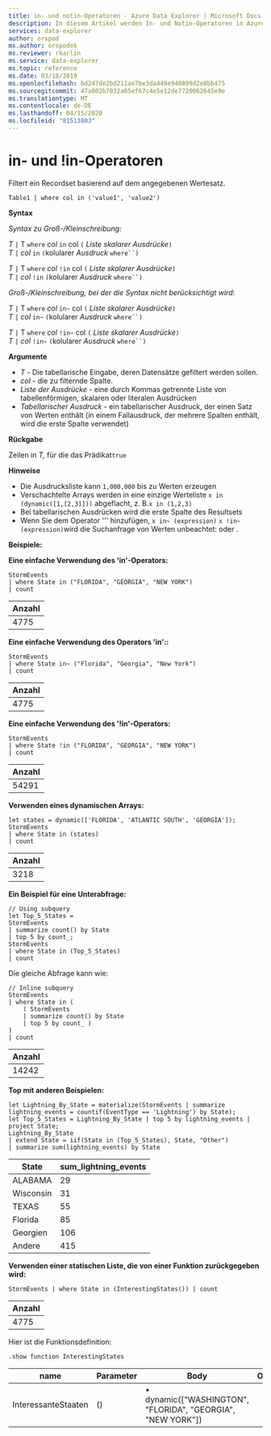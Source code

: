 ```yaml
---
title: in- und notin-Operatoren - Azure Data Explorer | Microsoft Docs
description: In diesem Artikel werden In- und Notin-Operatoren in Azure Data Explorer beschrieben.
services: data-explorer
author: orspod
ms.author: orspodek
ms.reviewer: rkarlin
ms.service: data-explorer
ms.topic: reference
ms.date: 03/18/2019
ms.openlocfilehash: bd247de2bd211ae7be3da449e940899d2e8bb475
ms.sourcegitcommit: 47a002b7032a05ef67c4e5e12de7720062645e9e
ms.translationtype: MT
ms.contentlocale: de-DE
ms.lasthandoff: 04/15/2020
ms.locfileid: "81513803"
---
```

# <a name="in-and-in-operators"></a>in- und !in-Operatoren

Filtert ein Recordset basierend auf dem angegebenen Wertesatz.

```kusto
Table1 | where col in ('value1', 'value2')
```

**Syntax**

*Syntax zu Groß-/Kleinschreibung:*

*T* `|` T `where` *col* `in` col `(` *Liste skalarer Ausdrücke*`)`   
*T* `|` *col* `in` `(`kolularer *Ausdruck* `where``)`   
 
*T* `|` T `where` *col* `!in` col `(` *Liste skalarer Ausdrücke*`)`  
*T* `|` *col* `!in` `(`kolularer *Ausdruck* `where``)`   

*Groß-/Kleinschreibung, bei der die Syntax nicht berücksichtigt wird:*

*T* `|` T `where` *col* `in~` col `(` *Liste skalarer Ausdrücke*`)`   
*T* `|` *col* `in~` `(`kolularer *Ausdruck* `where``)`   
 
*T* `|` T `where` *col* `!in~` col `(` *Liste skalarer Ausdrücke*`)`  
*T* `|` *col* `!in~` `(`kolularer *Ausdruck* `where``)`   

**Argumente**

* *T* - Die tabellarische Eingabe, deren Datensätze gefiltert werden sollen.
* *col* - die zu filternde Spalte.
* *Liste der Ausdrücke* - eine durch Kommas getrennte Liste von tabellenförmigen, skalaren oder literalen Ausdrücken  
* *Tabellarischer Ausdruck* - ein tabellarischer Ausdruck, der einen Satz von Werten enthält (in einem Fallausdruck, der mehrere Spalten enthält, wird die erste Spalte verwendet)

**Rückgabe**

Zeilen in *T,* für die das Prädikat`true`

**Hinweise**

* Die Ausdrucksliste kann `1,000,000` bis zu Werten erzeugen    
* Verschachtelte Arrays werden in eine einzige Werteliste `x in (dynamic([1,[2,3]]))` abgeflacht, z. B.`x in (1,2,3)` 
* Bei tabellarischen Ausdrücken wird die erste Spalte des Resultsets   
* Wenn Sie dem Operator ''' hinzufügen, `x in~ (expression)` `x !in~ (expression)`wird die Suchanfrage von Werten unbeachtet: oder .

**Beispiele:**  

**Eine einfache Verwendung des 'in'-Operators:**  

```kusto
StormEvents 
| where State in ("FLORIDA", "GEORGIA", "NEW YORK") 
| count
```

|Anzahl|
|---|
|4775|  


**Eine einfache Verwendung des Operators 'in'::**  

```kusto
StormEvents 
| where State in~ ("Florida", "Georgia", "New York") 
| count
```

|Anzahl|
|---|
|4775|  

**Eine einfache Verwendung des '!in'-Operators:**  

```kusto
StormEvents 
| where State !in ("FLORIDA", "GEORGIA", "NEW YORK") 
| count
```

|Anzahl|
|---|
|54291|  


**Verwenden eines dynamischen Arrays:**
```kusto
let states = dynamic(['FLORIDA', 'ATLANTIC SOUTH', 'GEORGIA']);
StormEvents 
| where State in (states)
| count
```

|Anzahl|
|---|
|3218|


**Ein Beispiel für eine Unterabfrage:**  

```kusto
// Using subquery
let Top_5_States = 
StormEvents
| summarize count() by State
| top 5 by count_; 
StormEvents 
| where State in (Top_5_States) 
| count
```

Die gleiche Abfrage kann wie:

```kusto
// Inline subquery 
StormEvents 
| where State in (
    ( StormEvents
    | summarize count() by State
    | top 5 by count_ )
) 
| count
```

|Anzahl|
|---|
|14242|  

**Top mit anderen Beispielen:**  

```kusto
let Lightning_By_State = materialize(StormEvents | summarize lightning_events = countif(EventType == 'Lightning') by State);
let Top_5_States = Lightning_By_State | top 5 by lightning_events | project State; 
Lightning_By_State
| extend State = iif(State in (Top_5_States), State, "Other")
| summarize sum(lightning_events) by State 
```

| State     | sum_lightning_events |
|-----------|----------------------|
| ALABAMA   | 29                   |
| Wisconsin | 31                   |
| TEXAS     | 55                   |
| Florida   | 85                   |
| Georgien   | 106                  |
| Andere     | 415                  |

**Verwenden einer statischen Liste, die von einer Funktion zurückgegeben wird:**  

```kusto
StormEvents | where State in (InterestingStates()) | count

```

|Anzahl|
|---|
|4775|  


Hier ist die Funktionsdefinition:  

```kusto
.show function InterestingStates
```

|name|Parameter|Body|Ordner|DocString|
|---|---|---|---|---|
|InteressanteStaaten|()|• dynamic(["WASHINGTON", "FLORIDA", "GEORGIA", "NEW YORK"])
